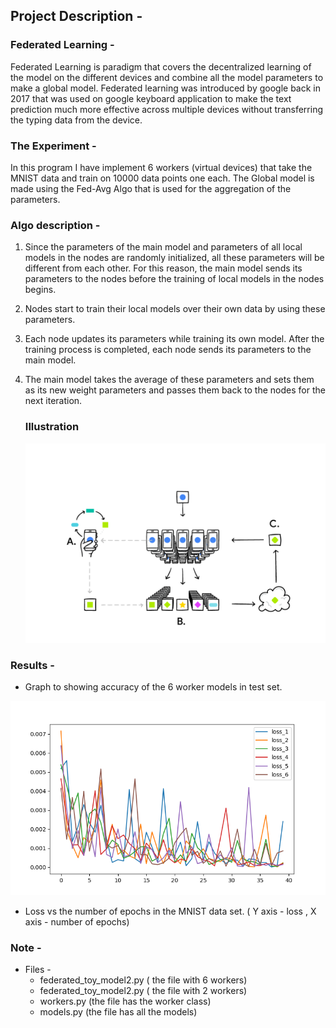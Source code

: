 ## Project Description -

### Federated Learning -

Federated Learning is paradigm that covers the decentralized learning of the model on the different devices and combine all the model parameters to make a global model. Federated learning was introduced by google back in 2017 that was used on google keyboard application to make the text prediction much more effective across multiple devices without transferring the typing data from the device.

### The Experiment - 

In this program I have implement 6 workers (virtual devices) that take the MNIST data and train on 10000 data points one each. The Global model is made using the Fed-Avg Algo that is used for the aggregation of the parameters.  

### Algo description - 

1. Since the parameters of the main model and parameters of all local models in  the nodes are randomly initialized, all these parameters will be  different from each other. For this reason, the main model sends its  parameters to the nodes before the training of local models in the nodes begins.

2. Nodes start to train their local models over their own data by using these parameters.

3. Each node updates its parameters while training its own model. After the  training process is completed, each node sends its parameters to the  main model.

4. The main model takes the average of these parameters and sets them as its  new weight parameters and passes them back to the nodes for the next  iteration.

   

   ### Illustration 

   ![](images/algo.png)





### Results - 

- Graph to showing accuracy of the 6 worker models in test set. 

![](images/Figure_1.png)

- Loss vs the number of epochs in the MNIST data set. ( Y axis - loss , X axis - number of epochs)



### Note - 

- Files - 
  - federated_toy_model2.py ( the file with 6 workers)
  - federated_toy_model2.py  ( the file with 2 workers)
  - workers.py (the file has the worker class)
  - models.py (the file has all the models)